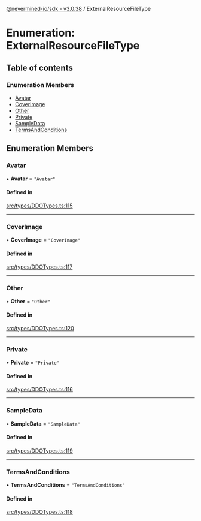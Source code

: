 [@nevermined-io/sdk - v3.0.38](../code-reference.md) / ExternalResourceFileType

# Enumeration: ExternalResourceFileType

## Table of contents

### Enumeration Members

- [Avatar](ExternalResourceFileType.md#avatar)
- [CoverImage](ExternalResourceFileType.md#coverimage)
- [Other](ExternalResourceFileType.md#other)
- [Private](ExternalResourceFileType.md#private)
- [SampleData](ExternalResourceFileType.md#sampledata)
- [TermsAndConditions](ExternalResourceFileType.md#termsandconditions)

## Enumeration Members

### Avatar

• **Avatar** = `"Avatar"`

#### Defined in

[src/types/DDOTypes.ts:115](https://github.com/nevermined-io/sdk-js/blob/19fc2a94ba4543472977483f1df808804d5fb1b7/src/types/DDOTypes.ts#L115)

---

### CoverImage

• **CoverImage** = `"CoverImage"`

#### Defined in

[src/types/DDOTypes.ts:117](https://github.com/nevermined-io/sdk-js/blob/19fc2a94ba4543472977483f1df808804d5fb1b7/src/types/DDOTypes.ts#L117)

---

### Other

• **Other** = `"Other"`

#### Defined in

[src/types/DDOTypes.ts:120](https://github.com/nevermined-io/sdk-js/blob/19fc2a94ba4543472977483f1df808804d5fb1b7/src/types/DDOTypes.ts#L120)

---

### Private

• **Private** = `"Private"`

#### Defined in

[src/types/DDOTypes.ts:116](https://github.com/nevermined-io/sdk-js/blob/19fc2a94ba4543472977483f1df808804d5fb1b7/src/types/DDOTypes.ts#L116)

---

### SampleData

• **SampleData** = `"SampleData"`

#### Defined in

[src/types/DDOTypes.ts:119](https://github.com/nevermined-io/sdk-js/blob/19fc2a94ba4543472977483f1df808804d5fb1b7/src/types/DDOTypes.ts#L119)

---

### TermsAndConditions

• **TermsAndConditions** = `"TermsAndConditions"`

#### Defined in

[src/types/DDOTypes.ts:118](https://github.com/nevermined-io/sdk-js/blob/19fc2a94ba4543472977483f1df808804d5fb1b7/src/types/DDOTypes.ts#L118)

